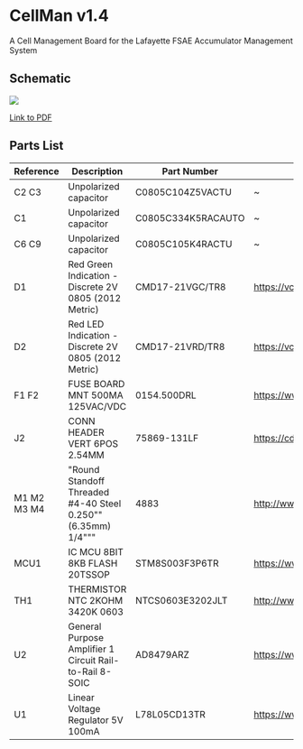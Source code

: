 # CellMan v1.4
A Cell Management Board for the Lafayette FSAE Accumulator Management System

## Schematic

![](https://sites.lafayette.edu/motorsports/files/2019/11/CellMan.png)

[Link to PDF](https://sites.lafayette.edu/motorsports/files/2019/11/CellMan.pdf)

## Parts List

|Reference    |Description                                                   |Part Number         |Datasheet                                                                                                                    | 
|-------------|--------------------------------------------------------------|--------------------|-----------------------------------------------------------------------------------------------------------------------| 
| C2 C3       | Unpolarized capacitor                                        | C0805C104Z5VACTU   | ~                                                                                                                     | 
| C1          | Unpolarized capacitor                                        | C0805C334K5RACAUTO | ~                                                                                                                     | 
| C6 C9       | Unpolarized capacitor                                        | C0805C105K4RACTU   | ~                                                                                                                     | 
| D1          | Red  Green Indication - Discrete 2V 0805 (2012 Metric)       | CMD17-21VGC/TR8    | https://vcclite.com/wp-content/uploads/wpallimport/files/files/CMD1721Seriesver3.pdf                                  | 
| D2          | Red  LED Indication - Discrete 2V 0805 (2012 Metric)         | CMD17-21VRD/TR8    | https://vcclite.com/wp-content/uploads/wpallimport/files/files/CMD1721Seriesver3.pdf                                  | 
| F1 F2       | FUSE BOARD MNT 500MA 125VAC/VDC                              | 0154.500DRL        | https://www.littelfuse.com/~/media/electronics/datasheets/fuses/littelfuse_fuse_154_154t_154l_154tl_datasheet.pdf.pdf | 
| J2          | CONN HEADER VERT 6POS 2.54MM                                 | 75869-131LF        | https://cdn.amphenol-icc.com/media/wysiwyg/files/drawing/75869.pdf                                                    | 
| M1 M2 M3 M4 | "Round Standoff Threaded #4-40 Steel 0.250"" (6.35mm) 1/4""" | 4883               | http://www.keyelco.com/product-pdf.cfm?p=14255                                                                        | 
| MCU1        | IC MCU 8BIT 8KB FLASH 20TSSOP                                | STM8S003F3P6TR     | https://www.mouser.com/datasheet/2/389/stm8s003f3-956285.pdf                                                          | 
| TH1         | THERMISTOR NTC 2KOHM 3420K 0603                              | NTCS0603E3202JLT   | http://www.vishay.com/docs/29056/ntcs0603e3t.pdf                                                                      | 
| U2          | General Purpose Amplifier 1 Circuit Rail-to-Rail 8-SOIC      | AD8479ARZ          | https://www.analog.com/media/en/technical-documentation/data-sheets/AD8479.PDF                                        | 
| U1          | Linear Voltage Regulator 5V 100mA                            | L78L05CD13TR       | https://www.mouser.com/datasheet/2/389/l78l-974102.pdf                                                                | 



